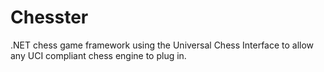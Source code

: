 Chesster
========

.NET chess game framework using the Universal Chess Interface to allow any UCI compliant chess engine to plug in.
